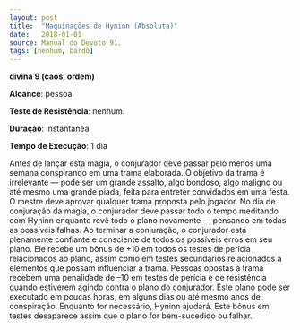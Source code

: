 ```yaml
---
layout: post
title:  "Maquinações de Hyninn (Absoluta)"
date:   2018-01-01
source: Manual do Devoto 91.
tags: [nenhum, bardo]
---
```


**divina 9 (caos, ordem)**

**Alcance**: pessoal

**Teste de Resistência**: nenhum.

**Duração**: instantânea

**Tempo de Execução**: 1 dia

Antes de lançar esta magia, o conjurador deve passar pelo menos uma semana conspirando em uma trama elaborada. O objetivo da trama é irrelevante — pode ser um grande assalto, algo bondoso, algo maligno ou até mesmo uma grande piada, feita para entreter convidados em uma festa. O mestre deve aprovar qualquer trama proposta pelo jogador. No dia de conjuração da magia, o conjurador deve passar todo o tempo meditando com Hyninn enquanto revê todo o plano novamente — pensando em todas as possíveis falhas.
Ao terminar a conjuração, o conjurador está plenamente confiante e consciente de todos os possíveis erros em seu plano.
Ele recebe um bônus de +10 em todos os testes de perícia relacionados ao plano, assim como em testes secundários relacionados a elementos que possam influenciar a trama. Pessoas opostas à trama recebem uma penalidade de –10 em testes de perícia e de resistência quando estiverem agindo contra o plano do conjurador. Este plano pode ser executado em poucas horas, em alguns dias ou até mesmo anos de conspiração. Enquanto for necessário, Hyninn ajudará.
Este bônus em testes desaparece assim que o plano for bem-sucedido ou falhar.
